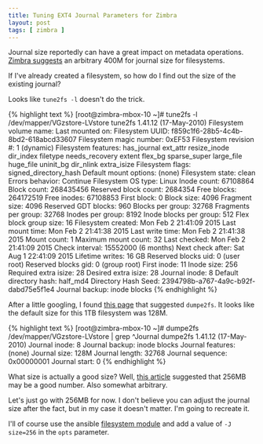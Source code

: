```yaml
---
title: Tuning EXT4 Journal Parameters for Zimbra
layout: post
tags: [ zimbra ]
---
```


Journal size reportedly can have a great impact on metadata operations. [Zimbra suggests](http://wiki.zimbra.com/index.php?title=Performance_Tuning_Guidelines_for_Large_Deployments) an arbitrary 400M for journal size for filesystems. 

If I've already created a filesystem, so how do I find out the size of the existing journal?

Looks like `tune2fs -l` doesn't do the trick.

{% highlight text %}
[root@zimbra-mbox-10 ~]# tune2fs -l /dev/mapper/VGzstore-LVstore
tune2fs 1.41.12 (17-May-2010)
Filesystem volume name:   <none>
Last mounted on:          <not available>
Filesystem UUID:          f859c1f6-28b5-4c4b-8bd2-618abcd33607
Filesystem magic number:  0xEF53
Filesystem revision #:    1 (dynamic)
Filesystem features:      has_journal ext_attr resize_inode dir_index filetype needs_recovery extent flex_bg sparse_super large_file huge_file uninit_bg dir_nlink extra_isize
Filesystem flags:         signed_directory_hash
Default mount options:    (none)
Filesystem state:         clean
Errors behavior:          Continue
Filesystem OS type:       Linux
Inode count:              67108864
Block count:              268435456
Reserved block count:     2684354
Free blocks:              264172519
Free inodes:              67108853
First block:              0
Block size:               4096
Fragment size:            4096
Reserved GDT blocks:      960
Blocks per group:         32768
Fragments per group:      32768
Inodes per group:         8192
Inode blocks per group:   512
Flex block group size:    16
Filesystem created:       Mon Feb  2 21:41:09 2015
Last mount time:          Mon Feb  2 21:41:38 2015
Last write time:          Mon Feb  2 21:41:38 2015
Mount count:              1
Maximum mount count:      32
Last checked:             Mon Feb  2 21:41:09 2015
Check interval:           15552000 (6 months)
Next check after:         Sat Aug  1 22:41:09 2015
Lifetime writes:          16 GB
Reserved blocks uid:      0 (user root)
Reserved blocks gid:      0 (group root)
First inode:              11
Inode size:               256
Required extra isize:     28
Desired extra isize:      28
Journal inode:            8
Default directory hash:   half_md4
Directory Hash Seed:      2394798b-a767-4a9c-b92f-dabd75e5f1e4
Journal backup:           inode blocks
{% endhighlight %}

After a little googling, I found [this page](http://blog.dailystuff.nl/2012/07/getting-ext34-journal-size/) that suggested `dumpe2fs`. It looks like the default size for this 1TB filesystem was 128M.

{% highlight text %}
[root@zimbra-mbox-10 ~]# dumpe2fs /dev/mapper/VGzstore-LVstore | grep ^Journal
dumpe2fs 1.41.12 (17-May-2010)
Journal inode:            8
Journal backup:           inode blocks
Journal features:         (none)
Journal size:             128M
Journal length:           32768
Journal sequence:         0x00000001
Journal start:            0
{% endhighlight %}

What size is actually a good size? Well, [this article](http://www.linux-mag.com/id/7666/) suggested that 256MB may be a good number. Also somewhat arbitrary.

Let's just go with 256MB for now. I don't believe you can adjust the journal size after the fact, but in my case it doesn't matter. I'm going to recreate it.

I'll of course use the ansible [filesystem module](http://docs.ansible.com/filesystem_module.html) and add a value of `-J size=256` in the `opts` parameter.
